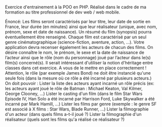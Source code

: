 Exercice d'entrainement à la POO en PHP.
Réalisé dans le cadre de ma formation au titre professionnel de dev web / web mobile.

Énoncé:
Les films seront caractérisés par leur titre, leur date de sortie en France, leur durée (en minutes) 
ainsi que leur réalisateur (unique, avec nom, prénom, sexe et date de naissance). Un résumé du film 
(synopsis) pourra éventuellement être renseigné. Chaque film est caractérisé par un seul genre 
cinématographique (science-fiction, aventure, action, ...).
Votre application devra recenser également les acteurs de chacun des films. On désire connaître le 
nom, le prénom, le sexe et la date de naissance de l’acteur ainsi que le rôle (nom du personnage) 
joué par l’acteur dans le(s) film(s) concerné(s).
Il serait intéressant d'utiliser la notion d'héritage entre classes dans cet exercice. A vous de le mettre 
en place correctement !
Attention, le rôle (par exemple James Bond) ne doit être instancié qu'une seule fois (dans la mesure 
où ce rôle a été incarné par plusieurs acteurs.)
On doit pouvoir :
Lister la liste des acteurs ayant incarné un rôle précis (ex: les acteurs ayant joué le rôle de 
Batman : Michael Keaton, Val Kilmer, George Clooney, …)
Lister le casting d'un film (dans le film Star Wars Episode IV, Han Solo a été incarné par 
Harrison Ford, Luke Skywalker a été incarné par Mark Hamill, ...)
Lister les films par genre (exemple : le genre SF est associé à X films : Star Wars, Blade 
Runner, ...)
Lister la filmographie d'un acteur (dans quels films a-t-il joué ?)
Lister la filmographie d'un réalisateur (quels sont les films qu'a réalisé ce réalisateur ?)
